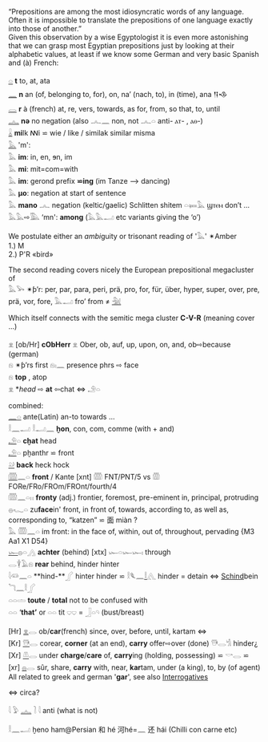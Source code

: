 “Prepositions are among the most idiosyncratic words of any language. Often it is impossible to translate the prepositions of one language exactly into those of another.”  
Given this observation by a wise Egyptologist it is even more astonishing that we can grasp most Egyptian prepositions just by looking at their alphabetic values, at least if we know some German and very basic Spanish and (à) French:  

[𓏏](𓏏) **t**	to, at, ata  
[𓈖](𓈖) **n**	an (of, belonging to, for), on, na’ (nach, to), in (time), ana 𒀀𒈾  
[𓂋](𓂋) **r**	 à (french) at, re, vers, towards, as for, from, so that, to, until  
[𓂜](𓂜) **nə** no negation (also 𓂜𓈖 non, not 𓂜𓏏 anti-  ⲁⲧ- , ⲁⲑ-)  
[𓏇](𓏇) **mi**lk ꟿi ⋍ wie / like / similak similar misma  
[𓅓](𓅓) 'm':  
𓅓 **im**: in, en, ɘn, im  
𓅓 **mi**: mit=com=with  
𓅓 **im**: gerond prefix **⋍ing** (im Tanze —> dancing)  
𓅓 **µo**: negation at start of sentence  
𓅓 **mano** 𓂜 negation (keltic/gaelic)  Schlitten shitem 𓏏𓍃𓅓 ϣⲧⲉⲙ don’t …  
𓅓𓅓⇨𓅔 ‘mn': **among**   (𓅓𓅓𓂝 etc variants giving the ‘o’)  

We postulate either an *ambi*guity or trisonant reading of '𓅓' ✴Amber  
1.) M  
2.) P'R «bird»  

The second reading covers nicely the European prepositional megacluster of  
𓅓𓅨  ✴ƥ’r: per, par, para, peri, prä, pro, for, für, über, hyper, super, over, pre, prä, vor, fore, 𓅓𓂝 fro’ from  ≠ [𓅖](𓅖)  

Which itself connects with the semitic mega cluster **C-V-R** (meaning cover ...)  

𓁷 [ob/Hr] **cObHerr** 𓁷 Ober, ob, auf, up, upon, on, and, ob⇨because (german)  
𓁶 ✴ƥ’rs first 𓁶𓏤𓈖 presence phrs ⇨ face  
𓁶 **top** , atop  
𓁷 **head* ⇨ **at** ⇦chat ⇔ 𓄂𓏏  

combined:  
[𓈖](𓈖)[𓏏](𓏏)  ante(Latin) an-to towards …  
𓎛𓈖𓂝    𓎛𓂝𓈖  **ḫon**, con, com, comme (with + and)  
[𓄂](𓄂)𓏏 **cḫat**  head  
[𓄂](𓄂)𓏏 pḫanthr ⋍ front  
[𓄖](𓄖) **back** heck hock  
[𓏅](𓏅)𓈖𓏏 **front** / Kante [xnt]   𓏅 FNT/PNT/5 vs 𓏃 FORe/FRo/FROm/FROnt/fourth/4  
𓏅𓈖𓏏𓏮 **fronty** (adj.) frontier, foremost, pre-eminent in, principal, protruding  
𓐍𓆑𓏏  zu**face**in' front, in front of, towards, according to, as well as, corresponding to, “katzen” ⋍ 面 miàn ?  
𓅓  𓏅𓈖𓏏  im front: in the face of, within, out of,  throughout, pervading {M3 Aa1 X1 D54}  
[𓆱](𓆱)𓐍𓏏𓂻 **achter**	 (behind)   [xtx] 𓆱𓏏𓆱𓆱𓏤  through  
𓂋𓇉𓄿𓁶  **rear**     behind, hinder hinter  
𓇋𓆛𓈖𓏏 **hind-**𓂾 hinter hinder ⋍  𓎛𓆰𓈖[𓎛](𓎛)𓂽 hinder = detain ⇔ [Schind](Schind)bein 𓆓𓈖𓎛𓂾  
𓏏𓏏𓏝 **toute** / **total**  not to be confused with  
𓏏𓏏 ‘**that’**  or  𓏏𓏏 tit 𓂑𓂑 = 𓃀𓏏𓄹 (bust/breast)  

[Hr] [𓁷](𓁷)𓂋 ob/**car**(french) since, over, before, until, kartam ⇔  
[Kr] [𓇥](𓇥)𓂋 corear, **corner** (at an end), **carry** offer⇨over (done)  𓇥𓂋𓀜 hinder¿  
[Xr] [𓌨](𓌨)𓂋 under **charge**/**care** of, **carry**ing (holding, possessing) ⋍ 𓎡𓂋 ⋍  
[xr] [𓐍](𓐍)𓂋 sûr, share, **carry** with, near, **kar**tam, under (a king), to, by (of agent)  
All related to greek and german '**gar**', see also [Interrogatives](Interrogatives)  

⇔ circa?  

𓇋 𓅱 [𓂜](𓂜) 𓍘  𓇋 	anti (what is not)  

𓎛𓈖𓂝 ḫeno ham@Persian   和 hé  河hé=𓈖 还 hái (Chilli con carne etc)  